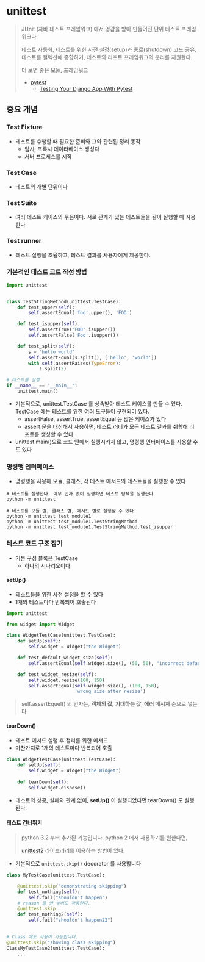 # unittest

>  JUnit (자바 테스트 프레임워크) 에서 영감을 받아 만들어진 단위 테스트 프레임워크다.
>
> 테스트 자동화, 테스트를 위한 사전 설정(setup)과 종료(shutdown) 코드 공유, 테스트를 컬렉션에 종합하기, 테스트와 리포트 프레임워크의 분리를 지원한다.
>
> 더 보면 좋은 모듈, 프레임워크
>
> - [pytest](https://docs.pytest.org/en/6.2.x/)
>   - [Testing Your Django App With Pytest](https://djangostars.com/blog/django-pytest-testing/)

## 중요 개념

### Test Fixture

- 테스트를 수행할 때 필요한 준비와 그와 관련된 정리 동작
  - 임시, 프록시 데이터베이스 생성다
  - 서버 프로세스를 시작

### Test Case

- 테스트의 개별 단위이다

### Test Suite

- 여러 테스트 케이스의 묶음이다. 서로 관계가 있는 테스트들을 같이 실행할 때 사용한다

### Test runner

- 테스트 실행을 조율하고, 테스트 결과를 사용자에게 제공한다.



### 기본적인 테스트 코트 작성 방법

```python
import unittest


class TestStringMethod(unittest.TestCase):
    def test_upper(self):
        self.assertEqual('foo'.upper(), 'FOO')

    def test_isupper(self):
        self.assertTrue('FOO'.isupper())
        self.assertFalse('Foo'.isupper())

    def test_split(self):
        s = 'hello world'
        self.assertEqual(s.split(), ['hello', 'world'])
        with self.assertRaises(TypeError):
            s.split(2)

# 테스트를 실행
if __name__ == '__main__':
    unittest.main()
```

- 기본적으로, unittest.TestCase 를 상속받아 테스트 케이스를 만들 수 있다. TestCase 에는 테스트를 위한 여러 도구들이 구현되어 있다.
  - assertFalse, assertTrue, assertEqual 등 많은 케이스가 있다
  - assert 문을 대신해서 사용하면, 테스트 러너가 모든 테스트 결과를 취합해 리포트를 생성할 수 있다.
- unittest.main()으로 코드 안에서 실행시키지 않고, 명령행 인터페이스를 사용할 수도 있다



### 명령행 인터페이스

- 명령행을 사용해 모듈, 클래스, 각 테스트 메서드의 테스트들을 실행할 수 있다

```
# 테스트를 실행한다. 아무 인자 없이 실행하면 테스트 탐색을 실행한다
python -m unittest

# 테스트를 모듈 별, 클래스 별, 메서드 별로 실행할 수 있다.
python -m unittest test_module1
python -m unittest test_module1.TestStringMethod
python -m unittest test_module1.TestStringMethod.test_isupper
```



### 테스트 코드 구조 잡기

- 기본 구성 블록은 TestCase
  - 하나의 시나리오이다



#### setUp()

- 테스트들을 위한 사전 설정을 할 수 있다
- 1개의 테스트마다 반복되어 호출된다

```python
import unittest

from widget import Widget

class WidgetTestCase(unittest.TestCase):
    def setUp(self):
        self.widget = Widget("the Widget")

    def test_default_widget_size(self):
        self.assertEqual(self.widget.size(), (50, 50), "incorrect default size")

    def test_widget_resize(self):
        self.widget.resize(100, 150)
        self.assertEqual(self.widget.size(), (100, 150),
                         'wrong size after resize')

```

> self.assertEquel() 의 인자는, **객체의 값**, **기대하는 값**, **에러 메시지** 순으로 넣는다



#### tearDown()

- 테스트 메서드 실행 후 정리를 위한 메서드
- 마찬가지로 1개의 테스트마다 반복되어 호출

```python
class WidgetTestCase(unittest.TestCase):
    def setUp(self):
        self.widget = Widget("the Widget")
        
    def tearDown(self):
    	self.widget.dispose()
```

- 테스트의 성공, 실패와 관계 없이, **setUp()** 이 실행되었다면 tearDown() 도 실행된다.



#### 테스트 건너뛰기

> python 3.2 부터 추가된 기능입니다. python 2 에서 사용하기를 원한다면,
>
> [unittest2](https://pypi.org/project/unittest2/) 라이브러리를 이용하는 방법이 있다.

- 기본적으로 `unittest.skip()` decorator 를 사용합니다

```python
class MyTestCase(unittest.TestCase):

    @unittest.skip("demonstrating skipping")
    def test_nothing(self):
        self.fail("shouldn't happen")
    # reason 을 안 넣어도 작동한다.    
    @unittest.skip
    def test_nothing2(self):
        self.fail("shouldn't happen22")

        
# Class 에도 사용이 가능합니다.
@unittest.skip("showing class skipping") 
ClassMyTestCase2(unittest.TestCase):
    ...
```

